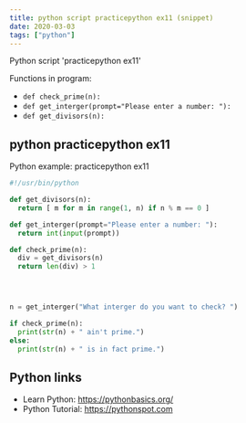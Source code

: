 ```yaml
---
title: python script practicepython ex11 (snippet)
date: 2020-03-03
tags: ["python"]
---
```

Python script 'practicepython ex11'

Functions in program: 
* `def check_prime(n):`
* `def get_interger(prompt="Please enter a number: "):`
* `def get_divisors(n):`

## python practicepython ex11

Python example: practicepython ex11

```python
#!/usr/bin/python

def get_divisors(n):
  return [ m for m in range(1, n) if n % m == 0 ]

def get_interger(prompt="Please enter a number: "):
  return int(input(prompt))

def check_prime(n):
  div = get_divisors(n)
  return len(div) > 1




n = get_interger("What interger do you want to check? ")

if check_prime(n):
  print(str(n) + " ain't prime.")
else:
  print(str(n) + " is in fact prime.")


```

## Python links

- Learn Python: https://pythonbasics.org/
- Python Tutorial: https://pythonspot.com
